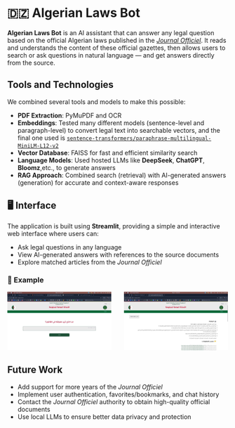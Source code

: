 # 🇩🇿 Algerian Laws Bot

**Algerian Laws Bot** is an AI assistant that can answer any legal question based on the official Algerian laws published in the [*Journal Officiel*](https://www.joradp.dz/HFR/Index.htm). It reads and understands the content of these official gazettes, then allows users to search or ask questions in natural language — and get answers directly from the source.

## Tools and Technologies

We combined several tools and models to make this possible:

- **PDF Extraction**: PyMuPDF and OCR
- **Embeddings**: Tested many different models (sentence-level and paragraph-level) to convert legal text into searchable vectors, and the final one used is [`sentence-transformers/paraphrase-multilingual-MiniLM-L12-v2`](https://huggingface.co/sentence-transformers/paraphrase-multilingual-MiniLM-L12-v2)
- **Vector Database**: FAISS for fast and efficient similarity search  
- **Language Models**: Used hosted LLMs like **DeepSeek**, **ChatGPT**, **Bloomz**,etc., to generate answers  
- **RAG Approach**: Combined search (retrieval) with AI-generated answers (generation) for accurate and context-aware responses

## 🖥️ Interface

The application is built using **Streamlit**, providing a simple and interactive web interface where users can:

- Ask legal questions in any language
- View AI-generated answers with references to the source documents
- Explore matched articles from the *Journal Officiel*

### 🔎 Example

<p float="left">
  <img src="images/image1.jpg" width="47%" style="margin-right:5%" />
  <img src="images/image2.jpg" width="47%" />
</p>

##  Future Work

- Add support for more years of the *Journal Officiel*  
- Implement user authentication, favorites/bookmarks, and chat history  
- Contact the *Journal Officiel* authority to obtain high-quality official documents  
- Use local LLMs to ensure better data privacy and protection

